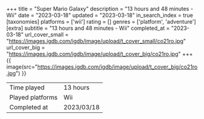 +++
title = "Super Mario Galaxy"
description = "13 hours and 48 minutes - Wii"
date = "2023-03-18"
updated = "2023-03-18"
in_search_index = true
[taxonomies]
platforms = ['wii']
rating = []
genres = ['platform', 'adventure']
[extra]
subtitle = "13 hours and 48 minutes - Wii"
completed_at = "2023-03-18"
url_cover_small = "https://images.igdb.com/igdb/image/upload/t_cover_small/co21ro.jpg"
url_cover_big = "https://images.igdb.com/igdb/image/upload/t_cover_big/co21ro.jpg"
+++
{{ image(src="https://images.igdb.com/igdb/image/upload/t_cover_big/co21ro.jpg") }}

|              |            |
| ------------ | ---------- |
| Time played  | 13 hours |
| Played platforms    | Wii |
| Completed at | 2023/03/18 |


